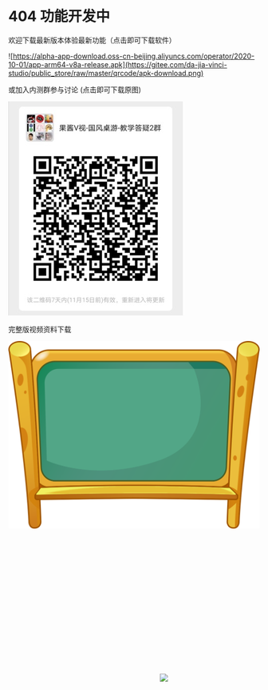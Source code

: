 # 404 功能开发中

欢迎下载最新版本体验最新功能（点击即可下载软件）

![https://alpha-app-download.oss-cn-beijing.aliyuncs.com/operator/2020-10-01/app-arm64-v8a-release.apk](https://gitee.com/da-jia-vinci-studio/public_store/raw/master/qrcode/apk-download.png)

或加入内测群参与讨论 (点击即可下载原图)

![download://pic@baseurl/qrcode_discuss_hd.jpg](qrcode_discuss_sd.jpg)

完整版视频资料下载

![](blankboard.png?9patch=207_181_729_363&width=450&height=1300)
![](lottie://baseurl/timer.lottie.json)
![](lottie://assets/animation/lottie/ghost.json)
![](lottie://lottiefiles.com/download/public/35237/zip)
